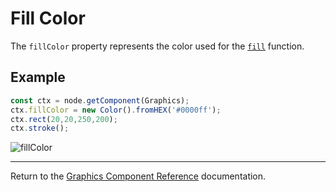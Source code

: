 # Fill Color

The `fillColor` property represents the color used for the [`fill`](./fill.md) function.

## Example

```ts
const ctx = node.getComponent(Graphics);
ctx.fillColor = new Color().fromHEX('#0000ff');
ctx.rect(20,20,250,200);
ctx.stroke();
```

![fillColor](fillColor.png)

<hr>

Return to the [Graphics Component Reference](../graphics.md) documentation.
